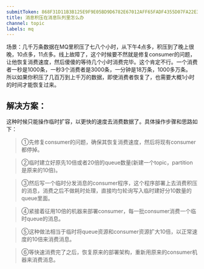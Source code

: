 ```yaml
---
submitToken: 868F31D11B3B125E9F9E05BD9D6782E67012AFF65FADF4355D07FA22E38E3418
title: 消息积压在消息队列里怎么办
channel: topic
labels: mq
---
```


场景：几千万条数据在MQ里积压了七八个小时，从下午4点多，积压到了晚上很晚，10点多，11点多。线上故障了，这个时候要不然就是修复consumer的问题，让他恢复消费速度，然后傻傻的等待几个小时消费完毕。这个肯定不行。一个消费者一秒是1000条，一秒3个消费者是3000条，一分钟是18万条，1000多万条。
所以如果你积压了几百万到上千万的数据，即使消费者恢复了，也需要大概1小时的时间才能恢复过来。
## 解决方案：

这种时候只能操作临时扩容，以更快的速度去消费数据了。具体操作步骤和思路如下：

> ①先修复consumer的问题，确保其恢复消费速度，然后将现有consumer都停掉。

> ②临时建立好原先10倍或者20倍的queue数量(新建一个topic，partition是原来的10倍)。

> ③然后写一个临时分发消息的consumer程序，这个程序部署上去消费积压的消息，消费之后不做耗时处理，直接均匀轮询写入临时建好分10数量的queue里面。

> ④紧接着征用10倍的机器来部署consumer，每一批consumer消费一个临时queue的消息。

> ⑤这种做法相当于临时将queue资源和consumer资源扩大10倍，以正常速度的10倍来消费消息。

> ⑥等快速消费完了之后，恢复原来的部署架构，重新用原来的consumer机器来消费消息。

